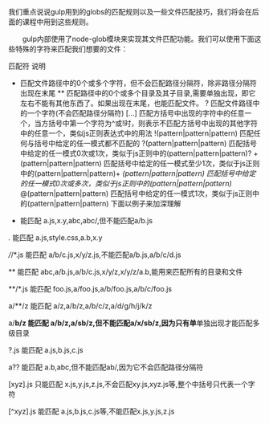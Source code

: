 
我们重点说说gulp用到的globs的匹配规则以及一些文件匹配技巧，我们将会在后面的课程中用到这些规则。

　　gulp内部使用了node-glob模块来实现其文件匹配功能。我们可以使用下面这些特殊的字符来匹配我们想要的文件：

匹配符	说明
*	匹配文件路径中的0个或多个字符，但不会匹配路径分隔符，除非路径分隔符出现在末尾
**	匹配路径中的0个或多个目录及其子目录,需要单独出现，即它左右不能有其他东西了。如果出现在末尾，也能匹配文件。
?	匹配文件路径中的一个字符(不会匹配路径分隔符)
[...]	匹配方括号中出现的字符中的任意一个，当方括号中第一个字符为^或!时，则表示不匹配方括号中出现的其他字符中的任意一个，类似js正则表达式中的用法
!(pattern|pattern|pattern)	匹配任何与括号中给定的任一模式都不匹配的
?(pattern|pattern|pattern)	匹配括号中给定的任一模式0次或1次，类似于js正则中的(pattern|pattern|pattern)?
+(pattern|pattern|pattern)	匹配括号中给定的任一模式至少1次，类似于js正则中的(pattern|pattern|pattern)+
*(pattern|pattern|pattern)	匹配括号中给定的任一模式0次或多次，类似于js正则中的(pattern|pattern|pattern)*
@(pattern|pattern|pattern)	匹配括号中给定的任一模式1次，类似于js正则中的(pattern|pattern|pattern)
下面以例子来加深理解

* 能匹配 a.js,x.y,abc,abc/,但不能匹配a/b.js

*.* 能匹配 a.js,style.css,a.b,x.y

*/*/*.js 能匹配 a/b/c.js,x/y/z.js,不能匹配a/b.js,a/b/c/d.js

** 能匹配 abc,a/b.js,a/b/c.js,x/y/z,x/y/z/a.b,能用来匹配所有的目录和文件

**/*.js 能匹配 foo.js,a/foo.js,a/b/foo.js,a/b/c/foo.js

a/**/z 能匹配 a/z,a/b/z,a/b/c/z,a/d/g/h/j/k/z

a/**b/z 能匹配 a/b/z,a/sb/z,但不能匹配a/x/sb/z,因为只有单**单独出现才能匹配多级目录

?.js 能匹配 a.js,b.js,c.js

a?? 能匹配 a.b,abc,但不能匹配ab/,因为它不会匹配路径分隔符

[xyz].js 只能匹配 x.js,y.js,z.js,不会匹配xy.js,xyz.js等,整个中括号只代表一个字符

[^xyz].js 能匹配 a.js,b.js,c.js等,不能匹配x.js,y.js,z.js


